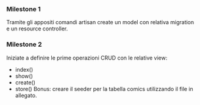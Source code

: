 ### Milestone 1
Tramite gli appositi comandi artisan create un model con relativa migration e un resource controller.
### Milestone 2
Iniziate a definire le prime operazioni CRUD con le relative view:
- index()
- show()
- create()
- store()
Bonus: creare il seeder per la tabella comics utilizzando il file in allegato.